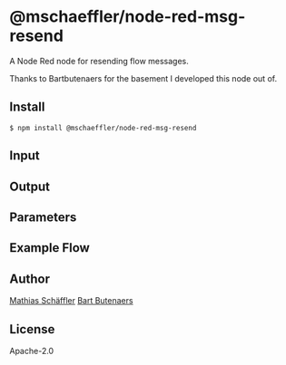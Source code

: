 # @mschaeffler/node-red-msg-resend
A Node Red node for resending flow messages.

Thanks to Bartbutenaers for the basement I developed this node out of.

## Install

```
$ npm install @mschaeffler/node-red-msg-resend
```

## Input

## Output

## Parameters

## Example Flow

## Author

[Mathias Schäffler](https://github.com/m-schaeffler)
[Bart Butenaers](https://github.com/bartbutenaers)

## License

Apache-2.0

